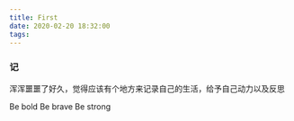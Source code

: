 ```yaml
---
title: First
date: 2020-02-20 18:32:00
tags:
---
```


### 记

浑浑噩噩了好久，觉得应该有个地方来记录自己的生活，给予自己动力以及反思

Be bold
Be brave
Be strong